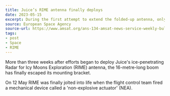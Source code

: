 ```yaml
---
title: Juice’s RIME antenna finally deploys
date: 2023-05-15
excerpt: During the first attempt to extend the folded-up antenna, only the first segments of each half were deployed.
source: European Space Agency
source-url: https://www.amsat.org/ans-134-amsat-news-service-weekly-bulletins/
tags:
- post
- Space
- RIME
---
```

More than three weeks after efforts began to deploy Juice's ice-penetrating Radar for Icy Moons Exploration (RIME) antenna, the 16-metre-long boom has finally escaped its mounting bracket.

On 12 May RIME was finally jolted into life when the flight control team fired a mechanical device called a 'non-explosive actuator' (NEA).